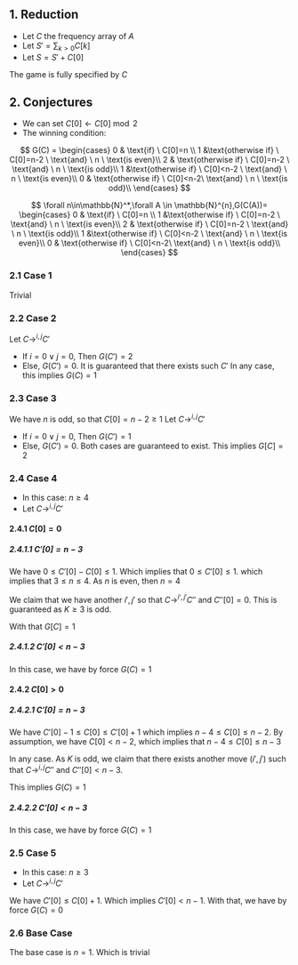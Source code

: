 
## 1. Reduction
- Let $C$ the frequency array of $A$
- Let $S'=\sum_{k>0}C[k]$
- Let $S=S'+C[0]$


The game is fully specified by $C$

## 2. Conjectures
- We can set $C[0]\leftarrow C[0] \bmod 2$
- The winning condition:

$$ 
G(C) = \begin{cases}
0 & \text{if} \ C[0]=n \\
1 &\text{otherwise if} \ C[0]=n-2 \ \text{and} \ n \ \text{is even}\\
2 & \text{otherwise if} \ C[0]=n-2  \ \text{and} \ n \ \text{is odd}\\
1 &\text{otherwise if} \ C[0]<n-2  \ \text{and} \ n \ \text{is even}\\
0 & \text{otherwise if} \ C[0]<n-2\ \text{and} \ n \ \text{is odd}\\
\end{cases}
$$

$$
\forall n\in\mathbb{N}^*,\forall A \in \mathbb{N}^{n},G(C(A))= \begin{cases}
0 & \text{if} \ C[0]=n \\
1 &\text{otherwise if} \ C[0]=n-2 \ \text{and} \ n \ \text{is even}\\
2 & \text{otherwise if} \ C[0]=n-2  \ \text{and} \ n \ \text{is odd}\\
1 &\text{otherwise if} \ C[0]<n-2  \ \text{and} \ n \ \text{is even}\\
0 & \text{otherwise if} \ C[0]<n-2\ \text{and} \ n \ \text{is odd}\\
\end{cases}
$$

### 2.1 Case 1
Trivial
### 2.2 Case 2
Let $\displaystyle C\rightarrow^{i,j}C'$
- If $i=0\vee j=0$, Then $G(C')=2$
- Else, $G(C')=0.$ It is guaranteed that there exists such $C'$
In any case, this implies $G(C)=1$
### 2.3 Case 3
We have $n$ is odd, so that $C[0]=n-2\ge 1$
Let $\displaystyle C\rightarrow^{i,j}C'$
- If $i=0\vee j=0$, Then $G(C')=1$
- Else, $G(C')=0.$
Both cases are guaranteed to exist. This implies $G[C]=2$

### 2.4 Case 4
- In this case: $n\ge 4$
- Let $\displaystyle C\rightarrow^{i,j}C'$
#### 2.4.1 $C[0]=0$
##### 2.4.1.1 $C'[0]=n-3$
We have $0 \le C'[0]-C[0] \le 1.$ Which implies that $0 \le C'[0] \le 1.$
which implies that $3\le n \le 4.$ As $n$ is even, then $n=4$  

We claim that we have another $i',j'$ so that $C\rightarrow^{i',j'}C''$  and $C''[0]=0.$ 
This is guaranteed as $K\ge 3$ is odd. 

With that $G[C]=1$
##### 2.4.1.2 $C'[0]<n-3$
In this case, we have by force $G(C)=1$

#### 2.4.2 $C[0]>0$
##### 2.4.2.1 $C'[0]=n-3$
We have $C'[0]-1\le C[0] \le C'[0]+1$ which implies $n-4\le C[0]\le n-2.$
By assumption, we have $C[0]< n-2,$ which implies that $n-4 \le C[0] \le n-3$

In any case. As $K$ is odd, we claim that there exists another move $(i',j')$  such that $C\rightarrow^{i,j}C''$ and $C''[0]<n-3.$

This implies $G(C)=1$
##### 2.4.2.2 $C'[0]<n-3$
In this case, we have by force $G(C)=1$

### 2.5 Case 5
- In this case: $n\ge 3$
- Let $\displaystyle C\rightarrow^{i,j}C'$

We have $C'[0]\le C[0]+1.$ Which implies $C'[0] < n-1.$ 
With that, we have by force $G(C)=0$

### 2.6 Base Case
The base case is $n=1.$ Which is trivial